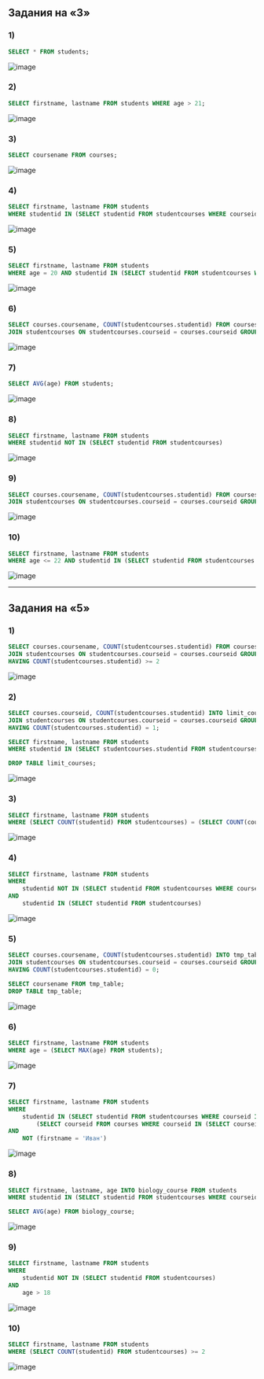 ## Задания на «3»
### 1)
```sql
SELECT * FROM students;
```
![image](https://github.com/b0ryakha/SQL/assets/47691726/7643776d-adcd-4d13-b420-f5747f5b1205)

### 2)
```sql
SELECT firstname, lastname FROM students WHERE age > 21;
```
![image](https://github.com/b0ryakha/SQL/assets/47691726/c4f7835b-990b-46a6-9709-c97e62369e60)

### 3)
```sql
SELECT coursename FROM courses;
```
![image](https://github.com/b0ryakha/SQL/assets/47691726/7de466e4-606a-4399-95dd-f2e4c874fc4e)

### 4)
```sql
SELECT firstname, lastname FROM students
WHERE studentid IN (SELECT studentid FROM studentcourses WHERE courseid = (SELECT courseid FROM courses WHERE coursename = 'Математика'));
```
![image](https://github.com/b0ryakha/SQL/assets/47691726/e36d056c-ed30-45a7-a373-d3142044ec42)

### 5)
```sql
SELECT firstname, lastname FROM students
WHERE age = 20 AND studentid IN (SELECT studentid FROM studentcourses WHERE courseid = (SELECT courseid FROM courses WHERE coursename = 'История'));
```
![image](https://github.com/b0ryakha/SQL/assets/47691726/41d6a101-98d9-4b8c-bd1a-9e41cb83d0b4)

### 6)
```sql
SELECT courses.coursename, COUNT(studentcourses.studentid) FROM courses
JOIN studentcourses ON studentcourses.courseid = courses.courseid GROUP BY courses.courseid
```
![image](https://github.com/b0ryakha/SQL/assets/47691726/765d3b31-0abc-48b2-9e49-63d9829c0567)

### 7)
```sql
SELECT AVG(age) FROM students;
```
![image](https://github.com/b0ryakha/SQL/assets/47691726/420080fe-b908-4b4e-9ed4-f6bd0dc8b502)

### 8)
```sql
SELECT firstname, lastname FROM students
WHERE studentid NOT IN (SELECT studentid FROM studentcourses)
```
![image](https://github.com/b0ryakha/SQL/assets/47691726/f9dff843-d1aa-437a-848b-d2e845c6fadc)

### 9)
```sql
SELECT courses.coursename, COUNT(studentcourses.studentid) FROM courses
JOIN studentcourses ON studentcourses.courseid = courses.courseid GROUP BY courses.courseid
```
![image](https://github.com/b0ryakha/SQL/assets/47691726/ce527a84-d3be-4653-b0dd-c07d36d9961f)

### 10)
```sql
SELECT firstname, lastname FROM students
WHERE age <= 22 AND studentid IN (SELECT studentid FROM studentcourses WHERE courseid = (SELECT courseid FROM courses WHERE coursename = 'Биология'));
```
![image](https://github.com/b0ryakha/SQL/assets/47691726/a166bb0f-6832-4cf6-a080-a03d1fc37cae)



---



## Задания на «5»
### 1)
```sql
SELECT courses.coursename, COUNT(studentcourses.studentid) FROM courses
JOIN studentcourses ON studentcourses.courseid = courses.courseid GROUP BY courses.courseid
HAVING COUNT(studentcourses.studentid) >= 2
```
![image](https://github.com/b0ryakha/SQL/assets/47691726/af33d268-4ecc-4854-9b17-e5ae454c3f30)

### 2)
```sql
SELECT courses.courseid, COUNT(studentcourses.studentid) INTO limit_courses FROM courses
JOIN studentcourses ON studentcourses.courseid = courses.courseid GROUP BY courses.courseid
HAVING COUNT(studentcourses.studentid) = 1;

SELECT firstname, lastname FROM students
WHERE studentid IN (SELECT studentcourses.studentid FROM studentcourses WHERE studentcourses.courseid IN (SELECT limit_courses.courseid FROM limit_courses));

DROP TABLE limit_courses;
```
![image](https://github.com/b0ryakha/SQL/assets/47691726/a2cfbe75-6872-4e0d-952f-3d721a17cc78)

### 3)
```sql
SELECT firstname, lastname FROM students
WHERE (SELECT COUNT(studentid) FROM studentcourses) = (SELECT COUNT(courseid) FROM courses)
```
![image](https://github.com/b0ryakha/SQL/assets/47691726/70f0a6df-a18d-45b4-8adb-ab6a6cd52790)

### 4)
```sql
SELECT firstname, lastname FROM students
WHERE
	studentid NOT IN (SELECT studentid FROM studentcourses WHERE courseid = (SELECT courseid FROM courses WHERE coursename = 'Информатика'))
AND
	studentid IN (SELECT studentid FROM studentcourses)
```
![image](https://github.com/b0ryakha/SQL/assets/47691726/1d0f93ef-e136-4422-8225-9853026b07fd)

### 5)
```sql
SELECT courses.coursename, COUNT(studentcourses.studentid) INTO tmp_table FROM courses
JOIN studentcourses ON studentcourses.courseid = courses.courseid GROUP BY courses.courseid
HAVING COUNT(studentcourses.studentid) = 0;

SELECT coursename FROM tmp_table;
DROP TABLE tmp_table;
```
![image](https://github.com/b0ryakha/SQL/assets/47691726/379670a3-502a-4366-a0d6-81371183b915)

### 6)
```sql
SELECT firstname, lastname FROM students
WHERE age = (SELECT MAX(age) FROM students);
```
![image](https://github.com/b0ryakha/SQL/assets/47691726/106c08e4-2de4-4acd-8f99-ae3448e2a0cb)

### 7)
```sql
SELECT firstname, lastname FROM students
WHERE
	studentid IN (SELECT studentid FROM studentcourses WHERE courseid IN
		(SELECT courseid FROM courses WHERE courseid IN (SELECT courseid FROM studentcourses WHERE studentid = (SELECT studentid FROM students WHERE firstname = 'Иван'))))
AND
	NOT (firstname = 'Иван')
```
![image](https://github.com/b0ryakha/SQL/assets/47691726/b0e0906c-94eb-4b67-bad4-6ca2284aebe6)

### 8)
```sql
SELECT firstname, lastname, age INTO biology_course FROM students
WHERE studentid IN (SELECT studentid FROM studentcourses WHERE courseid = (SELECT courseid FROM courses WHERE coursename = 'Биология'));

SELECT AVG(age) FROM biology_course;
```
![image](https://github.com/b0ryakha/SQL/assets/47691726/7173364b-3917-4fe3-822f-aedb708c8cdd)

### 9)
```sql
SELECT firstname, lastname FROM students
WHERE
	studentid NOT IN (SELECT studentid FROM studentcourses)
AND
	age > 18
```
![image](https://github.com/b0ryakha/SQL/assets/47691726/b1114cfd-98b9-426b-b90a-577c4fd05a46)

### 10)
```sql
SELECT firstname, lastname FROM students
WHERE (SELECT COUNT(studentid) FROM studentcourses) >= 2
```
![image](https://github.com/b0ryakha/SQL/assets/47691726/5659eb79-c15a-4203-b4fb-b251d4260676)
